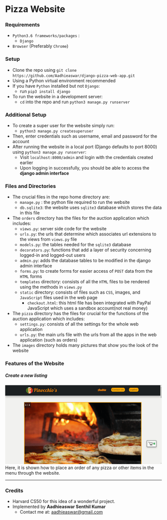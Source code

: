 # Pizza Website

### Requirements
- `Python3.6 frameworks/packages` :
  - `Django`
- `Browser` (Preferably `Chrome`)

### Setup
- Clone the repo using `git clone https://github.com/Aadhieaswar/django-pizza-web-app.git`
- Using a Python virtual environment recommended
- If you have `Python` installed but not `Django`:
  - run `pip3 install django`
- To run the website in a development server:
  - `cd` into the repo and run `python3 manage.py runserver`

### Additional Setup
- To create a super user for the website simply run:
  - `python3 manage.py createsuperuser`
- Then, enter credentials such as username, email and password for the account
- After running the website in a local port (Django defaults to port 8000) using `python3 manage.py runserver`:
  - Visit `localhost:8000/admin` and login with the credentials created earlier
  - Upon logging in successfully, you should be able to access the __django admin interface__

### Files and Directories
- The crucial files in the repo home directory are:
  - `manage.py` : the python file required to run the website
  - `db.sqlite3`: the website uses `sqlite3` database which stores the data in this file
- The `orders` directory has the files for the auction application which includes:
  - `views.py`: server side code for the website
  - `urls.py`: the urls that determine which associates url extensions to the views from `views.py` file
  - `models.py`: the tables needed for the `sqlite3` database
  - `decorators.py`: functions that add a layer of security concerning logged-in and logged-out users
  - `admin.py`: adds the database tables to be modified in the django admin interface
  - `forms.py`: to create forms for easier access of `POST` data from the `HTML` forms
  - `templates` directory: consists of all the `HTML` files to be rendered using the methods in `views.py`
  - `static` directory: consists of files such as `CSS`, images, and `JavaScript` files used in the web page
    - `checkout.html`: this html file has been integrated with PayPal JavaScript which uses a sandbox account(not real money)
- The `pizza` directory has the files for crucial for the functions of the auction application which includes:
  - `settings.py`: consists of all the settings for the whole web application
  - `urls.py`: the main urls file with the urls from all the apps in the web application (such as orders)
- The `images` directory holds many pictures that show you the look of the website

### Features of the Website
##### Create a new listing
  ![place-pizza-order](./images/make-order.gif)
  <br>
Here, it is shown how to place an order of any pizza or other items in the menu through the website.
  <hr>

### Credits
- Harvard CS50 for this idea of a wonderful project.
- Implemented by __Aadhieaswar Senthil Kumar__
  - Contact me at: <aadhieaswar@gmail.com>
